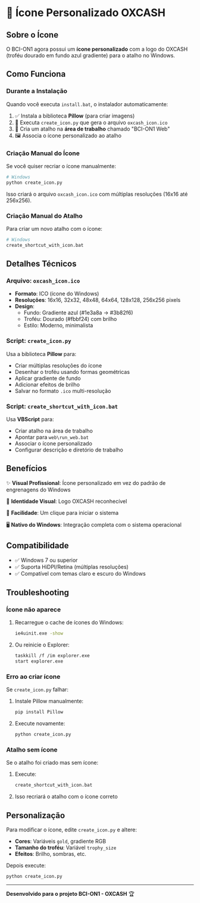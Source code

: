 # 🎨 Ícone Personalizado OXCASH

## Sobre o Ícone

O BCI-ON1 agora possui um **ícone personalizado** com a logo do OXCASH (troféu dourado em fundo azul gradiente) para o atalho no Windows.

## Como Funciona

### Durante a Instalação

Quando você executa `install.bat`, o instalador automaticamente:

1. ✅ Instala a biblioteca **Pillow** (para criar imagens)
2. 🎨 Executa `create_icon.py` que gera o arquivo `oxcash_icon.ico`
3. 🔗 Cria um atalho na **área de trabalho** chamado "BCI-ON1 Web"
4. 🖼️ Associa o ícone personalizado ao atalho

### Criação Manual do Ícone

Se você quiser recriar o ícone manualmente:

```bash
# Windows
python create_icon.py
```

Isso criará o arquivo `oxcash_icon.ico` com múltiplas resoluções (16x16 até 256x256).

### Criação Manual do Atalho

Para criar um novo atalho com o ícone:

```bash
# Windows
create_shortcut_with_icon.bat
```

## Detalhes Técnicos

### Arquivo: `oxcash_icon.ico`

- **Formato**: ICO (ícone do Windows)
- **Resoluções**: 16x16, 32x32, 48x48, 64x64, 128x128, 256x256 pixels
- **Design**: 
  - Fundo: Gradiente azul (#1e3a8a → #3b82f6)
  - Troféu: Dourado (#fbbf24) com brilho
  - Estilo: Moderno, minimalista

### Script: `create_icon.py`

Usa a biblioteca **Pillow** para:
- Criar múltiplas resoluções do ícone
- Desenhar o troféu usando formas geométricas
- Aplicar gradiente de fundo
- Adicionar efeitos de brilho
- Salvar no formato `.ico` multi-resolução

### Script: `create_shortcut_with_icon.bat`

Usa **VBScript** para:
- Criar atalho na área de trabalho
- Apontar para `web\run_web.bat`
- Associar o ícone personalizado
- Configurar descrição e diretório de trabalho

## Benefícios

✨ **Visual Profissional**: Ícone personalizado em vez do padrão de engrenagens do Windows

🎯 **Identidade Visual**: Logo OXCASH reconhecível

🚀 **Facilidade**: Um clique para iniciar o sistema

🖥️ **Nativo do Windows**: Integração completa com o sistema operacional

## Compatibilidade

- ✅ Windows 7 ou superior
- ✅ Suporta HiDPI/Retina (múltiplas resoluções)
- ✅ Compatível com temas claro e escuro do Windows

## Troubleshooting

### Ícone não aparece

1. Recarregue o cache de ícones do Windows:
   ```bash
   ie4uinit.exe -show
   ```

2. Ou reinicie o Explorer:
   ```bash
   taskkill /f /im explorer.exe
   start explorer.exe
   ```

### Erro ao criar ícone

Se `create_icon.py` falhar:

1. Instale Pillow manualmente:
   ```bash
   pip install Pillow
   ```

2. Execute novamente:
   ```bash
   python create_icon.py
   ```

### Atalho sem ícone

Se o atalho foi criado mas sem ícone:

1. Execute:
   ```bash
   create_shortcut_with_icon.bat
   ```

2. Isso recriará o atalho com o ícone correto

## Personalização

Para modificar o ícone, edite `create_icon.py` e altere:

- **Cores**: Variáveis `gold`, gradiente RGB
- **Tamanho do troféu**: Variável `trophy_size`
- **Efeitos**: Brilho, sombras, etc.

Depois execute:
```bash
python create_icon.py
```

---

**Desenvolvido para o projeto BCI-ON1 - OXCASH** 🏆
